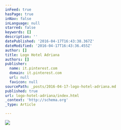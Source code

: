 ```yaml
---
inFeed: true
hasPage: true
inNav: false
inLanguage: null
starred: false
keywords: []
description: ''
datePublished: '2016-04-17T16:43:38.367Z'
dateModified: '2016-04-17T16:43:36.455Z'
author: []
title: Logo Hotel Adriana
authors: []
publisher:
  name: it.pinterest.com
  domain: it.pinterest.com
  url: null
  favicon: null
sourcePath: _posts/2016-04-17-logo-hotel-adriana.md
published: true
url: logo-hotel-adriana/index.html
_context: 'http://schema.org'
_type: Article

---
```

![](https://s-media-cache-ak0.pinimg.com/564x/45/38/b2/4538b2fd658798bcc42ef99b9ab96041.jpg)